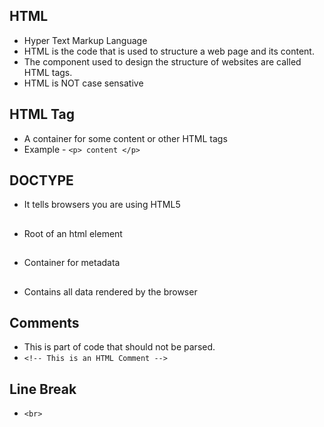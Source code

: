 ## HTML
- Hyper Text Markup Language
- HTML is the code that is used to structure a web page and its content.
- The component used to design the structure of websites are called HTML tags.
- HTML is NOT case sensative

## HTML Tag
- A container for some content or other HTML tags
- Example - `<p> content </p>`

## DOCTYPE
- It tells browsers you are using HTML5

## <html>
- Root of an html element

## <head>
- Container for metadata

## <body>
- Contains all data rendered by the browser

## Comments
- This is part of code that should not be parsed.
- `<!-- This is an HTML Comment -->`

## Line Break 
- `<br>`
